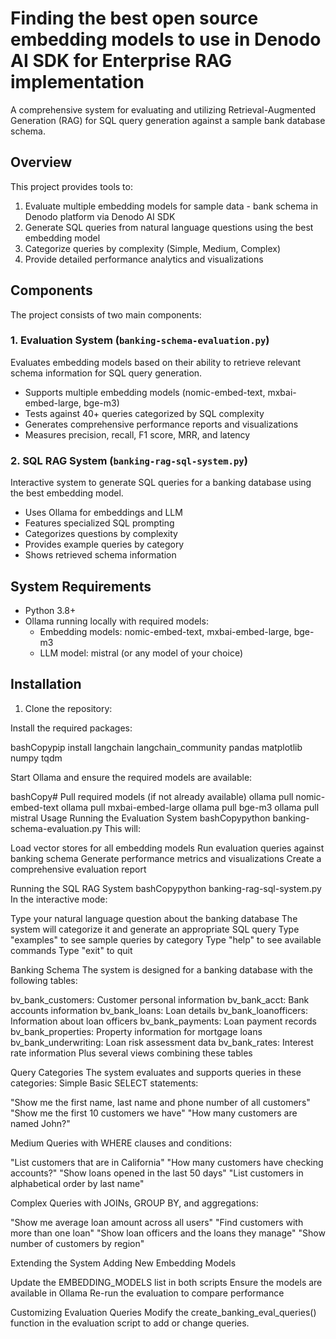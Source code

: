 # Finding the best open source embedding models to use in Denodo AI SDK for Enterprise RAG implementation

A comprehensive system for evaluating and utilizing Retrieval-Augmented Generation (RAG) for SQL query generation against a sample bank database schema.

## Overview

This project provides tools to:

1. Evaluate multiple embedding models for sample data - bank schema in Denodo platform via Denodo AI SDK
2. Generate SQL queries from natural language questions using the best embedding model
3. Categorize queries by complexity (Simple, Medium, Complex)
4. Provide detailed performance analytics and visualizations

## Components

The project consists of two main components:

### 1. Evaluation System (`banking-schema-evaluation.py`)

Evaluates embedding models based on their ability to retrieve relevant schema information for SQL query generation.

- Supports multiple embedding models (nomic-embed-text, mxbai-embed-large, bge-m3)
- Tests against 40+ queries categorized by SQL complexity
- Generates comprehensive performance reports and visualizations
- Measures precision, recall, F1 score, MRR, and latency

### 2. SQL RAG System (`banking-rag-sql-system.py`)

Interactive system to generate SQL queries for a banking database using the best embedding model.

- Uses Ollama for embeddings and LLM
- Features specialized SQL prompting
- Categorizes questions by complexity
- Provides example queries by category
- Shows retrieved schema information

## System Requirements

- Python 3.8+
- Ollama running locally with required models:
  - Embedding models: nomic-embed-text, mxbai-embed-large, bge-m3
  - LLM model: mistral (or any model of your choice)

## Installation

1. Clone the repository:

Install the required packages:

bashCopypip install langchain langchain_community pandas matplotlib numpy tqdm

Start Ollama and ensure the required models are available:

bashCopy# Pull required models (if not already available)
ollama pull nomic-embed-text
ollama pull mxbai-embed-large
ollama pull bge-m3
ollama pull mistral
Usage
Running the Evaluation System
bashCopypython banking-schema-evaluation.py
This will:

Load vector stores for all embedding models
Run evaluation queries against banking schema
Generate performance metrics and visualizations
Create a comprehensive evaluation report

Running the SQL RAG System
bashCopypython banking-rag-sql-system.py
In the interactive mode:

Type your natural language question about the banking database
The system will categorize it and generate an appropriate SQL query
Type "examples" to see sample queries by category
Type "help" to see available commands
Type "exit" to quit

Banking Schema
The system is designed for a banking database with the following tables:

bv_bank_customers: Customer personal information
bv_bank_acct: Bank accounts information
bv_bank_loans: Loan details
bv_bank_loanofficers: Information about loan officers
bv_bank_payments: Loan payment records
bv_bank_properties: Property information for mortgage loans
bv_bank_underwriting: Loan risk assessment data
bv_bank_rates: Interest rate information
Plus several views combining these tables

Query Categories
The system evaluates and supports queries in these categories:
Simple
Basic SELECT statements:

"Show me the first name, last name and phone number of all customers"
"Show me the first 10 customers we have"
"How many customers are named John?"

Medium
Queries with WHERE clauses and conditions:

"List customers that are in California"
"How many customers have checking accounts?"
"Show loans opened in the last 50 days"
"List customers in alphabetical order by last name"

Complex
Queries with JOINs, GROUP BY, and aggregations:

"Show me average loan amount across all users"
"Find customers with more than one loan"
"Show loan officers and the loans they manage"
"Show number of customers by region"

Extending the System
Adding New Embedding Models

Update the EMBEDDING_MODELS list in both scripts
Ensure the models are available in Ollama
Re-run the evaluation to compare performance

Customizing Evaluation Queries
Modify the create_banking_eval_queries() function in the evaluation script to add or change queries.
